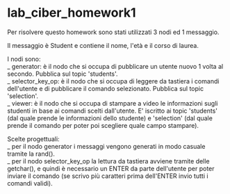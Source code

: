 # lab_ciber_homework1
Per risolvere questo homework sono stati utilizzati 3 nodi ed 1 messaggio.

Il messaggio è Student e contiene il nome, l'età e il corso di laurea.

I nodi sono:
<br>_ generator: è il nodo che si occupa di pubblicare un utente nuovo 1 volta al secondo. Pubblica sul topic 'students'.
<br>_ selector_key_op: è il nodo che si occupa di leggere da tastiera i comandi dell'utente e di pubblicare il comando selezionato. Pubblica sul topic 'selection'.
<br>_ viewer: è il nodo che si occupa di stampare a video le informazioni sugli studenti in base ai comandi scelti dall'utente. E' iscritto ai topic 'students' (dal quale prende le informazioni dello studente) e 'selection' (dal quale prende il comando per poter poi scegliere quale campo stampare).

Scelte progettuali:
<br>_ per il nodo generator i messaggi vengono generati in modo casuale tramite la rand().
<br>_ per il nodo selector_key_op la lettura da tastiera avviene tramite delle getchar(), e quindi è necessario un ENTER da parte dell'utente per poter inviare il comando (se scrivo più caratteri prima dell'ENTER invio tutti i comandi validi).
